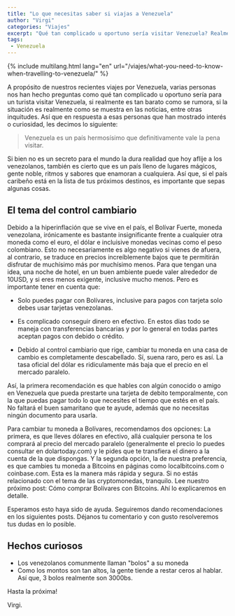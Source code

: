 ```yaml
---
title: "Lo que necesitas saber si viajas a Venezuela"
author: "Virgi"
categories: "Viajes"
excerpt: "Qué tan complicado u oportuno sería visitar Venezuela? Realmente es tan barato como se rumora? La situación realmente es como se muestra en las noticias?"
tags: 
 - Venezuela
---
```


{% include multilang.html lang="en" url="/viajes/what-you-need-to-know-when-travelling-to-venezuela/" %}

<span class="dropcap">A</span> propósito de nuestros recientes viajes por Venezuela, varias personas nos han hecho preguntas como qué tan complicado u oportuno sería para un turista visitar Venezuela, si realmente es tan barato como se rumora, si la situación es realmente como se muestra en las noticias, entre otras inquitudes. Así que en respuesta a esas personas que han mostrado interés o curiosidad, les decimos lo siguiente:

> Venezuela es un país hermosísimo que definitivamente vale la pena visitar. 

Si bien no es un secreto para el mundo la dura realidad que hoy aflije a  los venezolanos, también es cierto que es un país lleno de lugares mágicos, gente noble, ritmos y sabores que enamoran a cualquiera. Así que, si el país caribeño está en la lista de tus próximos destinos, es importante que sepas algunas cosas.

## El tema del control cambiario

Debido a la hiperinflación que se vive en el país, el Bolívar Fuerte, moneda venezolana, irónicamente es bastante insignificante frente a cualquier otra moneda como el euro, el dólar e incluisive monedas vecinas como el peso colombiano. Esto no necesariamente es algo negativo si vienes de afuera, al contrario, se traduce en precios increíblemente bajos que te permitirán disfrutar de muchísimo más por muchísimo menos. Para que tengan una idea, una noche de hotel, en un buen ambiente puede valer alrededor de 10USD, y si eres menos exigente, inclusive mucho menos. Pero es importante tener en cuenta que: 

- Solo puedes pagar con Bolívares, inclusive para pagos con tarjeta solo debes usar tarjetas venezolanas. 

- Es complicado conseguir dinero en efectivo. En estos días todo se maneja con transferencias bancarias y por lo general en todas partes aceptan pagos con debido o crédito.

- Debido al control cambiario que rige, cambiar tu moneda en una casa de cambio es completamente descabellado. Sí, suena raro, pero es así. La tasa oficial del dólar es ridiculamente más baja que el precio en el mercado paralelo. 

Así, la primera recomendación es que hables con algún conocido o amigo en Venezuela que pueda prestarte una tarjeta de debito temporalmente, con la que puedas pagar todo lo que necesites el tiempo que estés en el país. No faltará el buen samaritano que te ayude, además que no necesitas ningún documento para usarla.

Para cambiar tu moneda a Bolívares, recomendamos dos opciones: La primera, es que lleves dólares en efectivo, allá cualquier persona te los comprará al precio del mercado paralelo (generalmente el precio lo puedes consultar en dolartoday.com) y le pides que te transfiera el dinero a la cuenta de la que dispongas. Y la segunda opción, la de nuestra preferencia, es que cambies tu moneda a Bitcoins en páginas como localbitcoins.com o coinbase.com. Esta es la manera más rápida y segura. Si no estás relacionado con el tema de las cryptomonedas, tranquilo. Lee nuestro próximo post: Cómo comprar Bolívares con Bitcoins. Ahí lo explicaremos en detalle.

Esperamos esto haya sido de ayuda. Seguiremos dando recomendaciones en los siguientes posts.
Déjanos tu comentario y con gusto resolveremos tus dudas en lo posible.

## Hechos curiosos

- Los venezolanos comunmente llaman "bolos" a su moneda
- Como los montos son tan altos, la gente tiende a restar ceros al hablar. Así que, 3 bolos realmente son 3000bs.  


Hasta la próxima!

Virgi.
